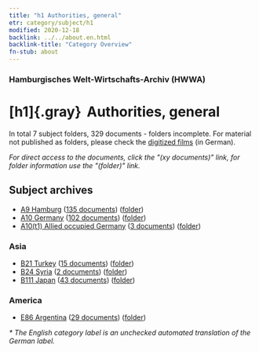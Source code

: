 ```yaml
---
title: "h1 Authorities, general"
etr: category/subject/h1
modified: 2020-12-18
backlink: ../../about.en.html
backlink-title: "Category Overview"
fn-stub: about
---
```


### Hamburgisches Welt-Wirtschafts-Archiv (HWWA)
# [h1]{.gray}&#8201; Authorities, general&#160; 





In total 7 subject folders, 329 documents - folders incomplete.
For material not published as folders, please check the [digitized films](/film/h1_sh) (in German).

_For direct access to the documents, click the "(xy documents)" link, for folder information use the "(folder)" link._

## Subject archives


- [A9 Hamburg](../../../geo/about.en.html#A9) (<a href="https://dfg-viewer.de/show/?tx_dlf[id]=https://pm20.zbw.eu/mets/sh/1409xx/140905/1446xx/144660/public.mets.en.xml" target="_blank">135 documents</a>) ([folder](http://purl.org/pressemappe20/folder/sh/140905,144660))
- [A10 Germany](../../../geo/about.en.html#A10) (<a href="https://dfg-viewer.de/show/?tx_dlf[id]=https://pm20.zbw.eu/mets/sh/1261xx/126128/1446xx/144660/public.mets.en.xml" target="_blank">102 documents</a>) ([folder](http://purl.org/pressemappe20/folder/sh/126128,144660))
- [A10(t1) Allied occupied Germany](../../../geo/about.en.html#A10(t1)) (<a href="https://dfg-viewer.de/show/?tx_dlf[id]=https://pm20.zbw.eu/mets/sh/1872xx/187230/1446xx/144660/public.mets.en.xml" target="_blank">3 documents</a>) ([folder](http://purl.org/pressemappe20/folder/sh/187230,144660))

### Asia

- [B21 Turkey](../../../geo/about.en.html#B21) (<a href="https://dfg-viewer.de/show/?tx_dlf[id]=https://pm20.zbw.eu/mets/sh/1411xx/141111/1446xx/144660/public.mets.en.xml" target="_blank">15 documents</a>) ([folder](http://purl.org/pressemappe20/folder/sh/141111,144660))
- [B24 Syria](../../../geo/about.en.html#B24) (<a href="https://dfg-viewer.de/show/?tx_dlf[id]=https://pm20.zbw.eu/mets/sh/1411xx/141114/1446xx/144660/public.mets.en.xml" target="_blank">2 documents</a>) ([folder](http://purl.org/pressemappe20/folder/sh/141114,144660))
- [B111 Japan](../../../geo/about.en.html#B111) (<a href="https://dfg-viewer.de/show/?tx_dlf[id]=https://pm20.zbw.eu/mets/sh/1412xx/141272/1446xx/144660/public.mets.en.xml" target="_blank">43 documents</a>) ([folder](http://purl.org/pressemappe20/folder/sh/141272,144660))

### America

- [E86 Argentina](../../../geo/about.en.html#E86) (<a href="https://dfg-viewer.de/show/?tx_dlf[id]=https://pm20.zbw.eu/mets/sh/1416xx/141692/1446xx/144660/public.mets.en.xml" target="_blank">29 documents</a>) ([folder](http://purl.org/pressemappe20/folder/sh/141692,144660))


_* The English category label is an unchecked automated translation of the German label._

